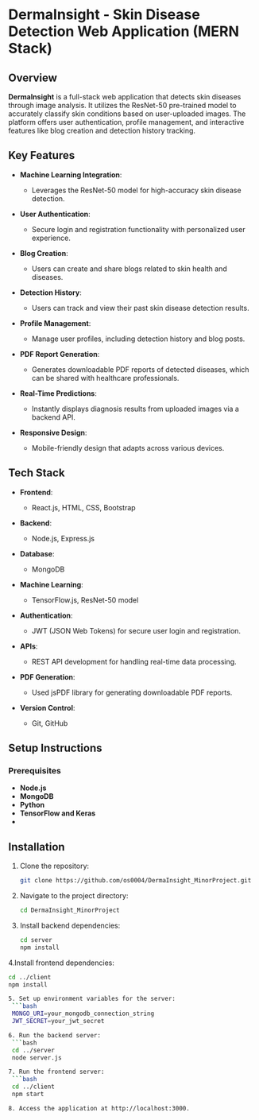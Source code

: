 # DermaInsight - Skin Disease Detection Web Application (MERN Stack)

## Overview
**DermaInsight** is a full-stack web application that detects skin diseases through image analysis. It utilizes the ResNet-50 pre-trained model to accurately classify skin conditions based on user-uploaded images. The platform offers user authentication, profile management, and interactive features like blog creation and detection history tracking.

## Key Features
- **Machine Learning Integration**: 
  - Leverages the ResNet-50 model for high-accuracy skin disease detection.
  
- **User Authentication**:
  - Secure login and registration functionality with personalized user experience.
  
- **Blog Creation**:
  - Users can create and share blogs related to skin health and diseases.
  
- **Detection History**:
  - Users can track and view their past skin disease detection results.

- **Profile Management**:
  - Manage user profiles, including detection history and blog posts.

- **PDF Report Generation**:
  - Generates downloadable PDF reports of detected diseases, which can be shared with healthcare professionals.

- **Real-Time Predictions**:
  - Instantly displays diagnosis results from uploaded images via a backend API.

- **Responsive Design**:
  - Mobile-friendly design that adapts across various devices.

## Tech Stack
- **Frontend**: 
  - React.js, HTML, CSS, Bootstrap
  
- **Backend**: 
  - Node.js, Express.js

- **Database**: 
  - MongoDB

- **Machine Learning**: 
  - TensorFlow.js, ResNet-50 model

- **Authentication**: 
  - JWT (JSON Web Tokens) for secure user login and registration.

- **APIs**: 
  - REST API development for handling real-time data processing.

- **PDF Generation**: 
  - Used jsPDF library for generating downloadable PDF reports.

- **Version Control**: 
  - Git, GitHub

## Setup Instructions

### Prerequisites
- **Node.js**
- **MongoDB**
- **Python**
- **TensorFlow and Keras**
- 
## Installation
1. Clone the repository:
   ```bash
   git clone https://github.com/os0004/DermaInsight_MinorProject.git
   
2. Navigate to the project directory:
   ```bash
   cd DermaInsight_MinorProject

3. Install backend dependencies:
   ```bash
   cd server
   npm install

4.Install frontend dependencies:
  ```bash
  cd ../client
  npm install

5. Set up environment variables for the server:
   ```bash
   MONGO_URI=your_mongodb_connection_string
   JWT_SECRET=your_jwt_secret

6. Run the backend server:
   ```bash
   cd ../server
   node server.js

7. Run the frontend server:
   ```bash
   cd ../client
   npm start

8. Access the application at http://localhost:3000.




